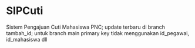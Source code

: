 # SIPCuti
Sistem Pengajuan Cuti Mahasiswa PNC;
update terbaru di branch tambah_id;
untuk branch main primary key tidak menggunakan id_pegawai, id_mahasiswa dll
